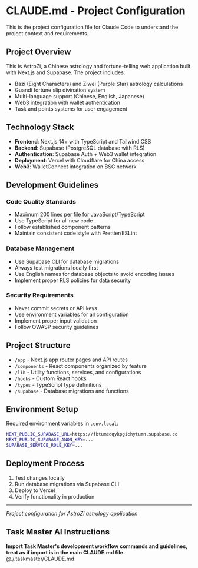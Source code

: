 # CLAUDE.md - Project Configuration

This is the project configuration file for Claude Code to understand the project context and requirements.

## Project Overview

This is AstroZi, a Chinese astrology and fortune-telling web application built with Next.js and Supabase. The project includes:

- Bazi (Eight Characters) and Ziwei (Purple Star) astrology calculations
- Guandi fortune slip divination system
- Multi-language support (Chinese, English, Japanese)
- Web3 integration with wallet authentication
- Task and points systems for user engagement

## Technology Stack

- **Frontend**: Next.js 14+ with TypeScript and Tailwind CSS
- **Backend**: Supabase (PostgreSQL database with RLS)
- **Authentication**: Supabase Auth + Web3 wallet integration
- **Deployment**: Vercel with Cloudflare for China access
- **Web3**: WalletConnect integration on BSC network

## Development Guidelines

### Code Quality Standards
- Maximum 200 lines per file for JavaScript/TypeScript
- Use TypeScript for all new code
- Follow established component patterns
- Maintain consistent code style with Prettier/ESLint

### Database Management
- Use Supabase CLI for database migrations
- Always test migrations locally first
- Use English names for database objects to avoid encoding issues
- Implement proper RLS policies for data security

### Security Requirements
- Never commit secrets or API keys
- Use environment variables for all configuration
- Implement proper input validation
- Follow OWASP security guidelines

## Project Structure

- `/app` - Next.js app router pages and API routes
- `/components` - React components organized by feature
- `/lib` - Utility functions, services, and configurations
- `/hooks` - Custom React hooks
- `/types` - TypeScript type definitions
- `/supabase` - Database migrations and functions

## Environment Setup

Required environment variables in `.env.local`:
```bash
NEXT_PUBLIC_SUPABASE_URL=https://fbtumedqykpgichytumn.supabase.co
NEXT_PUBLIC_SUPABASE_ANON_KEY=...
SUPABASE_SERVICE_ROLE_KEY=...
```

## Deployment Process

1. Test changes locally
2. Run database migrations via Supabase CLI
3. Deploy to Vercel
4. Verify functionality in production

---

*Project configuration for AstroZi astrology application*

## Task Master AI Instructions
**Import Task Master's development workflow commands and guidelines, treat as if import is in the main CLAUDE.md file.**
@./.taskmaster/CLAUDE.md

